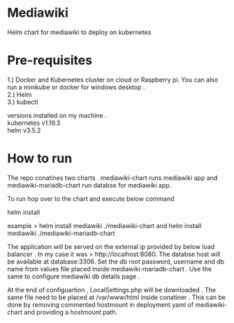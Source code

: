 # Mediawiki
Helm chart for mediawiki to deploy on kubernetes

# Pre-requisites 

1.) Docker and Kubernetes cluster on cloud or Raspberry pi. You can also run a minikube or docker for windows desktop . \
2.) Helm \
3.) kubectl

versions installed on my machine . \
kubernetes v1.19.3 \
helm v3.5.2

# How to run 

The repo conatines two charts . mediawiki-chart runs mediawiki app and mediawiki-mariadb-chart run databse for mediawiki app.

To run hop over to the chart and execute below command

helm install <chart name>
 
example > helm install mediawiki ./mediawiki-chart and helm install mediawiki ./mediawiki-mariadb-chart
 
The application will be served on the external ip provided by below load balancer . In my case it was > http://localhost:8080. 
The databse host will be available at database:3306. Set the db root password, username and db name from values file placed inside mediawiki-mariadb-chart . Use the same to configure mediawiki db details page .

At the end of configuartion , LocalSettings.php will be downloaded . The same file need to be placed at /var/www/html inside conatiner . This can be done by removing commented hostmount in deployment.yaml of mediawiki-chart and providing a hostmount path.
